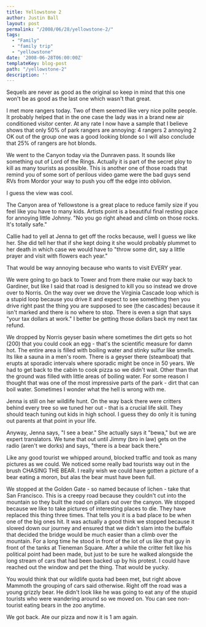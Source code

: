 ```yaml
---
title: Yellowstone 2
author: Justin Ball
layout: post
permalink: "/2008/06/28/yellowstone-2/"
tags:
  - "Family"
  - "family trip"
  - "yellowstone"
date: '2008-06-28T06:00:00Z'
templateKey: blog-post
path: "/yellowstone-2"
description: ''
---
```


Sequels are never as good as the original so keep in mind that this one won't be as good as the last one which wasn't that great.

I met more rangers today. Two of them seemed like very nice polite people. It probably helped that in the one case the lady was in a brand new air conditioned visitor center. At any rate I now have a sample that I believe shows that only 50% of park rangers are annoying:
4 rangers
2 annoying
2 OK
out of the group one was a good looking blonde so I will also conclude that 25% of rangers are hot blonds.

We went to the Canyon today via the Dunraven pass. It sounds like something out of Lord of the Rings. Actually it is part of the secret ploy to kill as many tourists as possible. This is another one of those roads that remind you of some sort of perilous video game were the bad guys send RVs from Mordor your way to push you off the edge into oblivion.

I guess the view was cool.

The Canyon area of Yellowstone is a great place to reduce family size if you feel like you have to many kids. Artists point is a beautiful final resting place for annoying little Johnny.
"No you go right ahead and climb on those rocks. It's totally safe."

Callie had to yell at Jenna to get off the rocks because, well I guess we like her. She did tell her that if she kept doing it she would probably plummet to her death in which case we would have to "throw some dirt, say a little prayer and visit with flowers each year."

That would be way annoying because who wants to visit EVERY year.

We were going to go back to Tower and from there make our way back to Gardiner, but like I said that road is designed to kill you so instead we drove over to Norris. On the way over we drove the Virginia Cascade loop which is a stupid loop because you drive it and expect to see something then you drive right past the thing you are supposed to see (the cascades) because it isn't marked and there is no where to stop. There is even a sign that says "your tax dollars at work." I better be getting those dollars back my next tax refund.

We dropped by Norris geyser basin where sometimes the dirt gets so hot (200) that you could cook an egg - that's the scientific measure for damn hot. The entire area is filled with boiling water and stinky sulfur like smells. Its like a sauna in a men's room. There is a geyser there (steamboat) that erupts at sporadic intervals where sporadic might be once in 50 years. We had to get back to the cabin to cook pizza so we didn't wait. Other than that the ground was filled with little areas of boiling water. For some reason I thought that was one of the most impressive parts of the park - dirt that can boil water. Sometimes I wonder what the hell is wrong with me.

Jenna is still on her wildlife hunt. On the way back there were critters behind every tree so we tuned her out - that is a crucial life skill. They should teach tuning out kids in high school. I guess they do only it is tuning out parents at that point in your life.

Anyway, Jenna says, "I see a bear." She actually says it "bewa," but we are expert translators. We tune that out until Jimmy (bro in law) gets on the radio (aren't we dorks) and says, "there is a bear back there."

Like any good tourist we whipped around, blocked traffic and took as many pictures as we could. We noticed some really bad tourists way out in the brush CHASING THE BEAR. I really wish we could have gotten a picture of a bear eating a moron, but alas the bear must have been full.

We stopped at the Golden Gate - so named because of lichen - take that San Francisco. This is a creepy road because they couldn't cut into the mountain so they built the road on pillars out over the canyon. We stopped because we like to take pictures of interesting places to die. They have replaced this thing three times. That tells you it is a bad place to be when one of the big ones hit. It was actually a good think we stopped because it slowed down our journey and ensured that we didn't slam into the buffalo that decided the bridge would be much easier than a climb over the mountain. For a long time he stood in front of the lot of us like that guy in front of the tanks at Tieneman Square. After a while the critter felt like his political point had been made, but just to be sure he walked alongside the long stream of cars that had been backed up by his protest. I could have reached out the window and pet the thing. That would be yucky.

You would think that our wildlife quota had been met, but right above Mammoth the grouping of cars said otherwise. Right off the road was a young grizzly bear. He didn't look like he was going to eat any of the stupid tourists who were wandering around so we moved on. You can see non-tourist eating bears in the zoo anytime.

We got back. Ate our pizza and now it is 1 am again.
